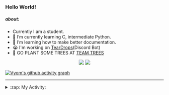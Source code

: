 ### Hello World!

##### about:
- Currently I am a student.
- 🌱 I’m currently learning C, intermediate Python.
- 🌱 I’m learning how to make better documentation.
- 😭 I'm working on [TearDrops](https://github.com/Vyvy-vi/TearDrops)(Discord Bot)
- 🌱 GO PLANT SOME TREES AT [TEAM TREES](https://teamtrees.org/)

<p align="center">
  <a href="https://twitter.com/Vyvy_viM"><img target="_blank" src="https://img.shields.io/badge/twitter%20@Vyvy_viM-0D95E8?style=for-the-badge&logo=twitter&logoColor=white"/></a> 
  <a href="https://vyvy-vi.github.io/portfolio"><img target="_blank" src="https://img.shields.io/badge/-I%27m_craving_for_open_source-green?style=for-the-badge&logo=github&logoColor=black"/></a> 
</p>

[![Vyom's github activity graph](https://activity-graph.herokuapp.com/graph?username=Vyvy-vi)](https://github.com/ashutosh00710/github-readme-activity-graph)

---
<details>
  <summary>:zap: My Activity:</summary>
  
<!--START_SECTION:waka-->
**I'm a Night 🦉** 

```text
🌞 Morning    34 commits     █░░░░░░░░░░░░░░░░░░░░░░░░   5.06% 
🌆 Daytime    228 commits    ████████░░░░░░░░░░░░░░░░░   33.93% 
🌃 Evening    241 commits    █████████░░░░░░░░░░░░░░░░   35.86% 
🌙 Night      169 commits    ██████░░░░░░░░░░░░░░░░░░░   25.15%

```
📅 **I'm Most Productive on Thursday** 

```text
Monday       102 commits    ███░░░░░░░░░░░░░░░░░░░░░░   15.18% 
Tuesday      84 commits     ███░░░░░░░░░░░░░░░░░░░░░░   12.5% 
Wednesday    122 commits    ████░░░░░░░░░░░░░░░░░░░░░   18.15% 
Thursday     135 commits    █████░░░░░░░░░░░░░░░░░░░░   20.09% 
Friday       51 commits     ██░░░░░░░░░░░░░░░░░░░░░░░   7.59% 
Saturday     79 commits     ███░░░░░░░░░░░░░░░░░░░░░░   11.76% 
Sunday       99 commits     ███░░░░░░░░░░░░░░░░░░░░░░   14.73%

```


📊 **This Week I Spent My Time On** 

```text
🔥 Editors: 
Vim                      7 hrs 36 mins       █████████████████████████   100.0%

🐱‍💻 Projects: 
blog                     5 hrs 38 mins       ██████████████████░░░░░░░   74.14% 
TEC-Discord-Automation   1 hr 11 mins        ████░░░░░░░░░░░░░░░░░░░░░   15.72% 
Unknown Project          20 mins             █░░░░░░░░░░░░░░░░░░░░░░░░   4.59% 
TEC-Discord-Oauth2       19 mins             █░░░░░░░░░░░░░░░░░░░░░░░░   4.33% 
vyvy-vi.github.io        5 mins              ░░░░░░░░░░░░░░░░░░░░░░░░░   1.2%

```


<!--END_SECTION:waka-->
</details>
